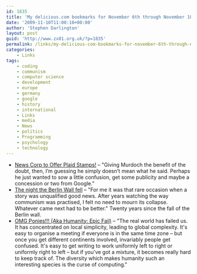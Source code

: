 ```yaml
---
id: 1835
title: 'My delicious.com bookmarks for November 6th through November 10th'
date: '2009-11-10T11:00:10+00:00'
author: 'Stephen Darlington'
layout: post
guid: 'http://www.zx81.org.uk/?p=1835'
permalink: /links/my-delicious-com-bookmarks-for-november-6th-through-november-10th.html
categories:
    - Links
tags:
    - coding
    - communism
    - computer science
    - development
    - europe
    - germany
    - google
    - history
    - international
    - Links
    - media
    - News
    - politics
    - Programming
    - psychology
    - technology
---
```


- [News Corp to Offer Plaid Stamps!](http://www.cringely.com/2009/11/news-corp-to-offer-plaid-stamps/) – "Giving Murdoch the benefit of the doubt, then, I’m guessing he simply doesn’t mean what he said. Perhaps he just wanted to sow a little confusion, get some publicity and maybe a concession or two from Google."
- [The night the Berlin Wall fell](http://news.bbc.co.uk/1/hi/world/europe/8347695.stm) – "For me it was that rare occasion when a story was unqualified good news. After years watching the way communism was practised, I felt no need to mourn its collapse. Whatever came next had to be better." Twenty years since the fall of the Berlin wall.
- [OMG Ponies!!! (Aka Humanity: Epic Fail)](http://msmvps.com/blogs/jon_skeet/archive/2009/11/02/omg-ponies-aka-humanity-epic-fail.aspx) – "The real world has failed us. It has concentrated on local simplicity, leading to global complexity. It's easy to organise a meeting if everyone is in the same time zone – but once you get different continents involved, invariably people get confused. It's easy to get writing to work uniformly left to right or uniformly right to left – but if you've got a mixture, it becomes really hard to keep track of. The diversity which makes humanity such an interesting species is the curse of computing."